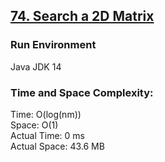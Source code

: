 ## [74. Search a 2D Matrix](https://leetcode.com/problems/search-a-2d-matrix/)

### Run Environment
Java JDK 14

### Time and Space Complexity:
Time: O(log(nm))  
Space: O(1)  
Actual Time: 0 ms  
Actual Space: 43.6 MB